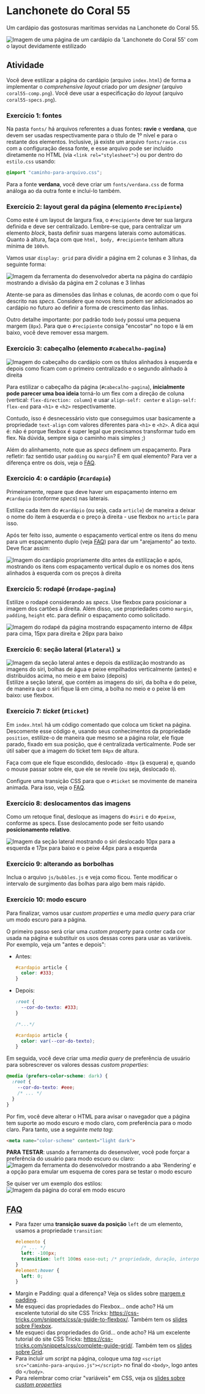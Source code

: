# Lanchonete do Coral 55

Um cardápio das gostosuras marítimas servidas na Lanchonete do Coral 55.

![Imagem de uma página de um cardápio da 'Lanchonete do Coral 55' com o layout devidamente estilizado](coral55-comp.png)


## Atividade

Você deve estilizar a página do cardápio (arquivo `index.html`) de forma a
implementar o _comprehensive layout_ criado por um _designer_ (arquivo
`coral55-comp.png`). Você deve usar a especificação do _layout_ (arquivo
`coral55-specs.png`).


### Exercício 1: fontes

Na pasta `fonts/` há arquivos referentes a duas fontes: **ravie** e **verdana**,
que devem ser usadas respectivamente para o título de 1º nível e para
o restante dos elementos. Inclusive, já existe um arquivo `fonts/ravie.css`
com a configuração dessa fonte, e esse arquivo pode ser incluído diretamente
no HTML (via `<link rel="stylesheet">`) ou por dentro do `estilo.css` usando:

```css
@import "caminho-para-arquivo.css";
```

Para a fonte **verdana**, você deve criar um `fonts/verdana.css` de forma
análoga ao da outra fonte e incluí-lo também.


### Exercício 2: layout geral da página (elemento `#recipiente`)

Como este é um layout de largura fixa, o `#recipiente` deve ter sua
largura definida e deve ser centralizado. Lembre-se que, para centralizar
um elemento _block_, basta definir suas margens laterais como automáticas.
Quanto à altura, faça com que `html, body, #recipiente` tenham
altura mínima de `100vh`.

Vamos usar `display: grid` para dividir a página em 2 colunas e 3 linhas,
da seguinte forma:

![Imagem da ferramenta do desenvolvedor aberta na página do cardápio mostrando a divisão da página em 2 colunas e 3 linhas](roteiro/exercicio-2.png)

Atente-se para as dimensões das linhas e colunas, de acordo com o que
foi descrito nas _specs_. Considere que novos itens podem ser
adicionados ao cardápio no futuro ao definir a forma de crescimento das linhas.

Outro detalhe importante: por padrão todo `body` possui uma pequena
margem (`8px`). Para que o `#recipiente` consiga "encostar" no topo
e lá em baixo, você deve remover essa margem.


### Exercício 3: cabeçalho (elemento `#cabecalho-pagina`)

![Imagem do cabeçalho do cardápio com os títulos alinhados à esquerda e depois como ficam com o primeiro centralizado e o segundo alinhado à direita](roteiro/exercicio-3.png)

Para estilizar o cabeçalho da página (`#cabecalho-pagina`), 
**inicialmente pode parecer uma boa ideia** torná-lo um flex com a
direção de coluna (vertical: `flex-direction: column`) e usar
`align-self: center` e `align-self: flex-end` para `<h1>` e `<h2>` respectivamente.

Contudo, isso é desnecessário visto que conseguimos usar basicamente
a propriedade `text-align` com valores diferentes para `<h1>` e `<h2>`.
A dica aqui é: não é porque flexbox é super legal que precisamos transformar
tudo em flex. Na dúvida, sempre siga o caminho mais simples ;)

Além do alinhamento, note que as _specs_ definem um espaçamento.
Para refletir: faz sentido usar `padding` ou `margin`? E em qual elemento?
Para ver a diferença entre os dois, veja o [FAQ](#faq).


### Exercício 4: o cardápio (`#cardapio`)

Primeiramente, repare que deve haver um espaçamento interno em `#cardapio`
(conforme _specs_) nas laterais.

Estilize cada item do `#cardápio` (ou seja, cada `article`) de maneira
a deixar o nome do item à esquerda e o preço à direita - use flexbox
no `article` para isso.

Após ter feito isso, aumente o espaçamento vertical entre os itens do
menu para um espaçamento duplo (veja [FAQ](#faq)) para dar um
"arejamento" ao  texto. Deve ficar assim:

![Imagem do cardápio propriamente dito antes da estilização e após, mostrando os itens com espaçamento vertical duplo e os nomes dos itens alinhados à esquerda com os preços à direita](roteiro/exercicio-4.png)


### Exercício 5: rodapé (`#rodape-pagina`)

Estilize o rodapé considerando as _specs_. Use flexbox para posicionar
a imagem dos cartões à direita. Além disso, use propriedades como `margin`,
`padding`, `height` etc. para definir o espaçamento como solicitado.

![Imagem do rodapé da página mostrando espaçamento interno de 48px para cima, 15px para direita e 26px para baixo](roteiro/exercicio-5.png)


### Exercício 6: seção lateral (`#lateral`) ↘️

<img src="roteiro/exercicio-6.png" style="float: right" alt="Imagem da seção lateral antes e depois da estilização mostrando as imagens do siri, bolhas de água e peixe empilhados verticalmente (antes) e distribuídos acima, no meio e em baixo (depois)">

Estilize a seção lateral, que contém as imagens do siri, da bolha e do
peixe, de maneira que o siri fique lá em cima, a bolha no meio e o peixe
lá em baixo: use flexbox.


### Exercício 7: _ticket_ (`#ticket`)

Em `index.html` há um código comentado que coloca um ticket na página.
Descomente esse código e, usando seus conhecimentos da propriedade `position`,
estilize-o de maneira que mesmo se a página rolar, ele fique parado, fixado
em sua posição, que é centralizada verticalmente. Pode ser útil saber que a
imagem do ticket tem `84px` de altura.

Faça com que ele fique escondido, deslocado `-89px` (à esquera) e,
quando o mouse passar sobre ele, que ele se revele (ou seja, deslocado `0`).

Configure uma transição CSS para que o `#ticket` se movimente
de maneira animada. Para isso, veja o [FAQ](#faq).


### Exercício 8: deslocamentos das imagens

Como um retoque final, desloque as imagens do `#siri` e do `#peixe`,
conforme as specs. Esse deslocamento pode ser feito usando **posicionamento
relativo**.

![Imagem da seção lateral mostrando o siri deslocado 10px para a esquerda e 17px para baixo e o peixe 44px para a esquerda](roteiro/exercicio-8.png)


### Exercício 9: alterando as borbolhas

Inclua o arquivo `js/bubbles.js` e veja como ficou. Tente modificar o
intervalo de surgimento das bolhas para algo bem mais rápido.


### Exercício 10: modo escuro 

Para finalizar, vamos usar _custom properties_ e uma _media query_
para criar um modo escuro para a página.

O primeiro passo será criar uma _custom property_ para conter cada
cor usada na página e substituir os usos dessas cores para usar as variáveis.
Por exemplo, veja um "antes e depois":

- Antes:
  ```css
  #cardapio article {
    color: #333;
  }
  ```
- Depois:
  ```css
  :root {
    --cor-do-texto: #333;
  }

  /*...*/

  #cardapio article {
    color: var(--cor-do-texto);
  }
  ```

Em seguida, você deve criar uma _media query_ de preferência de usuário
para sobrescrever os valores dessas _custom properties_:

```css
@media (prefers-color-scheme: dark) {
  :root {
    --cor-do-texto: #eee;
    /* ... */
  }
}
```

Por fim, você deve alterar o HTML para avisar o navegador que a
página tem suporte ao modo escuro e modo claro, com preferência
para o modo claro. Para tanto, use a seguinte _meta tag_:

```html
<meta name="color-scheme" content="light dark">
```

**PARA TESTAR**: usando a ferramenta do desenvolver, você pode
forçar a preferência do usuário para modo escuro ou claro:
![Imagem da ferramenta do desenvolvedor mostrando a aba 'Rendering' e a opção para emular um esquema de cores para se testar o modo escuro](roteiro/prefers-color-scheme.png)

Se quiser ver um exemplo dos estilos:
![Imagem da página do coral em modo escuro](roteiro/exercicio-10.webp)


## <abbr title="Frequently Asked Questions">FAQ</abbr>

- Para fazer uma **transição suave da posição** `left` de um elemento, usamos
  a propriedade `transition`:
  ```css
  #elemento {
    /* ... */
    left: -100px;
    transition: left 100ms ease-out; /* propriedade, duração, interpolação */
  }
  #element:hover {
    left: 0;
  }
  ```
- Margin e Padding: qual a diferença? Veja os slides sobre [margem e padding][margem-e-padding].
- Me esqueci das propriedades do Flexbox... onde acho?
  Há um excelente tutorial do site CSS Tricks: https://css-tricks.com/snippets/css/a-guide-to-flexbox/.
  Também tem os [slides sobre Flexbox][slides-flex].
- Me esqueci das propriedades do Grid... onde acho? Há um excelente tutorial do
  site CSS Tricks: https://css-tricks.com/snippets/css/complete-guide-grid/. Também tem os
  [slides sobre Grid][slides-grid].
- Para incluir um _script_ na página, coloque uma _tag_ 
  `<script src="caminho-para-arquivo.js"></script>` no final do `<body>`, logo antes do `</body>`.
- Para relembrar como criar "variáveis" em CSS, veja os [slides sobre _custom properties_][slides-custom-properties]


[centralizacao-vertical]: https://fegemo.github.io/cefet-web/classes/css4/#centralizando-elementos-posicionados
[line-height]: https://fegemo.github.io/cefet-web/classes/css4/#a-propriedade-line-height
[margem-e-padding]: http://fegemo.github.io/cefet-web/classes/html2/#margin-e-padding
[slides-flex]: http://fegemo.github.io/cefet-web/classes/css3/#flexbox
[slides-grid]: http://fegemo.github.io/cefet-web/classes/css3/#grid
[slides-custom-properties]: http://fegemo.github.io/cefet-web/classes/css4/#custom-properties